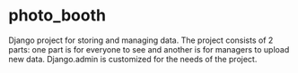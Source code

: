 # photo_booth

Django project for storing and managing data.
The project consists of 2 parts: one part is for everyone to see and another is for managers to upload new data. Django.admin is customized for the needs of the project.
